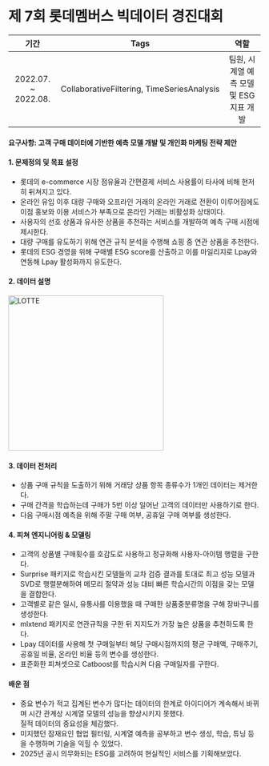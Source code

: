# 제 7회 롯데멤버스 빅데이터 경진대회

|기간|Tags|역할|
|:---:|:---:|:---:|
|2022.07. ~ 2022.08.| CollaborativeFiltering, TimeSeriesAnalysis |팀원, 시계열 예측 모델 및 ESG 지표 개발|

#### 요구사항: 고객 구매 데이터에 기반한 예측 모델 개발 및 개인화 마케팅 전략 제안
#### 1. 문제정의 및 목표 설정
- 롯데의 e-commerce 시장 점유율과 간편결제 서비스 사용률이 타사에 비해 현저히 뒤쳐지고 있다.
- 온라인 유입 이후 대량 구매와 오프라인 거래의 온라인 거래로 전환이 이루어짐에도 <br>
  이점 홍보와 이용 서비스가 부족으로 온라인 거래는 비활성화 상태이다.
- 사용자의 선호 상품과 유사한 상품을 추천하는 서비스를 개발하여 예측 구매 시점에 제시한다.
- 대량 구매를 유도하기 위해 연관 규칙 분석을 수행해 쇼핑 중 연관 상품을 추천한다.
- 롯데의 ESG 경영을 위해 구매별 ESG score를 산출하고 이를 마일리지로 Lpay와 연동해 Lpay 활성화까지 유도한다.

#### 2. 데이터 설명
<img width="310" alt="LOTTE" src="https://github.com/HASEOKYUNG/7th-LOTTEMembers-BigDataCompetition/assets/104245855/1d08ae6a-b332-45a9-b364-2c22a75f543c">

#### 3. 데이터 전처리
- 상품 구매 규칙을 도출하기 위해 거래당 상품 항목 종류수가 1개인 데이터는 제거한다.
- 구매 간격을 학습하는데 구매가 5번 이상 일어난 고객의 데이터만 사용하기로 한다.
- 다음 구매시점 예측을 위해 주말 구매 여부, 공휴일 구매 여부를 생성한다.

#### 4. 피쳐 엔지니어링 & 모델링
- 고객의 상품별 구매횟수를 호감도로 사용하고 정규화해 사용자-아이템 행렬을 구한다.
- Surprise 패키지로 학습시킨 모델들의 교차 검증 결과를 토대로 최고 성능 모델과 SVD로 행렬분해하여 메모리 절약과 성능 대비 빠른 학습시간의 이점을 갖는 모델을 결합한다.
- 고객별로 같은 일시, 유통사를 이용했을 때 구매한 상품중분류명을 구해 장바구니를 생성한다.
- mlxtend 패키지로 연관규칙을 구한 뒤 지지도가 가장 높은 상품을 추천하도록 한다.
- Lpay 데이터를 사용해 첫 구매일부터 해당 구매시점까지의 평균 구매액, 구매주기, 공휴일 비율, 온라인 비율 등의 변수를 생성한다.
- 표준화한 피쳐셋으로 Catboost를 학습시켜 다음 구매일자를 구한다.

#### 배운 점
- 중요 변수가 적고 집계된 변수가 많다는 데이터의 한계로 아이디어가 계속해서 바뀌며 시간 관계상 시계열 모델의 성능을 향상시키지 못했다.<br> 질적 데이터의 중요성을 체감했다.
- 미지했던 잠재요인 협업 필터링, 시계열 예측을 공부하고 변수 생성, 학습, 튜닝 등을 수행하며 기술을 익힐 수 있었다. 
- 2025년 공시 의무화되는 ESG를 고려하여 현실적인 서비스를 기획해보았다.

